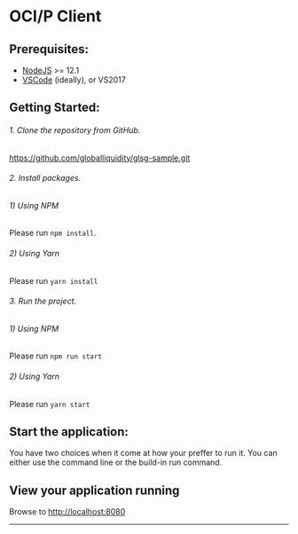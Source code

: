 # OCI/P Client

## Prerequisites:
 * [NodeJS](https://nodejs.org/) >= 12.1
 * [VSCode](https://code.visualstudio.com/) (ideally), or VS2017

## Getting Started:
###### 1. Clone the repository from GitHub.  
https://github.com/globalliquidity/glsg-sample.git
###### 2. Install packages.  
###### 1) Using NPM
Please run `npm install`.
###### 2) Using Yarn
Please run `yarn install`
###### 3. Run the project.  
###### 1) Using NPM
Please run `npm run start`
###### 2) Using Yarn
Please run `yarn start`

## Start the application:
You have two choices when it come at how your preffer to run it. You can either use the command line or the build-in run command.

## View your application running
Browse to [http://localhost:8080](http://localhost:8080)

----
